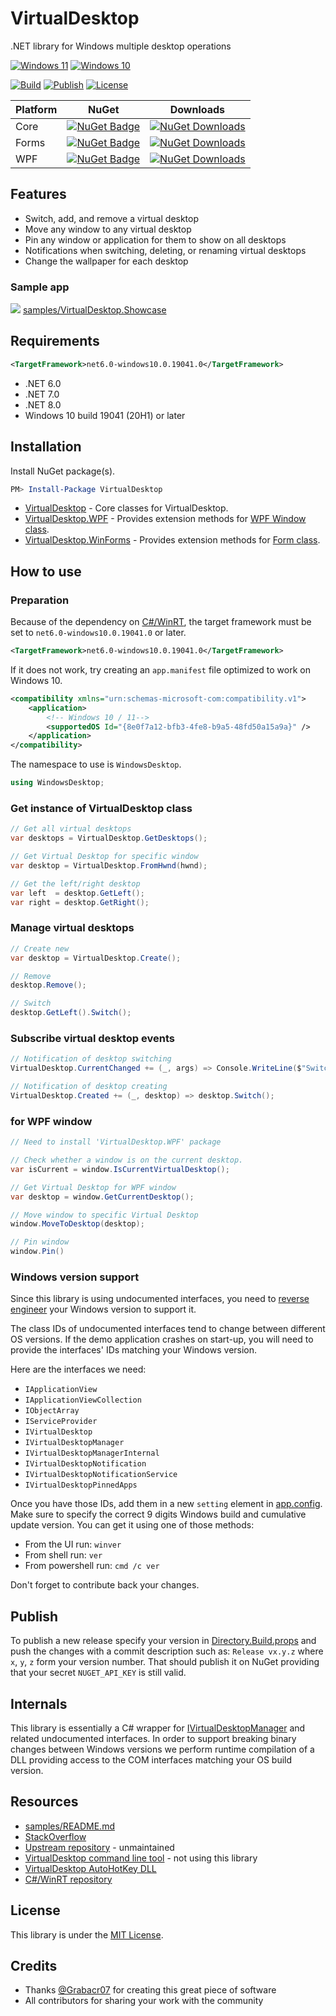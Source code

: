 # VirtualDesktop

.NET library for Windows multiple desktop operations

[![Windows 11](https://img.shields.io/badge/Windows_11-supported-dodgerblue)](https://www.microsoft.com/en-us/windows/learning-center/stay-organized-using-multiple-desktops-windows-11)
[![Windows 10](https://img.shields.io/badge/Windows_10-supported-dodgerblue)](https://support.microsoft.com/en-us/windows/configure-multiple-desktops-in-windows-36f52e38-5b4a-557b-2ff9-e1a60c976434)

[![Build](https://github.com/Slion/VirtualDesktop/workflows/Build/badge.svg)](https://github.com/Slion/VirtualDesktop/actions/workflows/build.yml)
[![Publish](https://github.com/Slion/VirtualDesktop/workflows/Publish/badge.svg)](https://github.com/Slion/VirtualDesktop/actions/workflows/publish.yml)
[![License](https://img.shields.io/github/license/Slion/VirtualDesktop)](LICENSE)

| Platform | NuGet | Downloads |
| -- | -- |  -- |
| Core | [![NuGet Badge](https://img.shields.io/nuget/v/Slions.VirtualDesktop)](https://www.nuget.org/packages/Slions.VirtualDesktop/) | [![NuGet Downloads](https://img.shields.io/nuget/dt/Slions.VirtualDesktop)](https://www.nuget.org/packages/Slions.VirtualDesktop/) |
| Forms | [![NuGet Badge](https://img.shields.io/nuget/v/Slions.VirtualDesktop.WinForms)](https://www.nuget.org/packages/Slions.VirtualDesktop.WinForms/)| [![NuGet Downloads](https://img.shields.io/nuget/dt/Slions.VirtualDesktop.WinForms)](https://www.nuget.org/packages/Slions.VirtualDesktop.WinForms/) |
| WPF | [![NuGet Badge](https://img.shields.io/nuget/v/Slions.VirtualDesktop.WPF)](https://www.nuget.org/packages/Slions.VirtualDesktop.WPF/) | [![NuGet Downloads](https://img.shields.io/nuget/dt/Slions.VirtualDesktop.WPF)](https://www.nuget.org/packages/Slions.VirtualDesktop.WPF/) |


## Features

* Switch, add, and remove a virtual desktop
* Move any window to any virtual desktop
* Pin any window or application for them to show on all desktops
* Notifications when switching, deleting, or renaming virtual desktops
* Change the wallpaper for each desktop

### Sample app

![](https://user-images.githubusercontent.com/1779073/152605684-2d872356-1882-4bfd-821d-d4211ccac069.gif)
[samples/VirtualDesktop.Showcase](samples/VirtualDesktop.Showcase)


## Requirements

```xml
<TargetFramework>net6.0-windows10.0.19041.0</TargetFramework>
```
* .NET 6.0
* .NET 7.0
* .NET 8.0
* Windows 10 build 19041 (20H1) or later


## Installation

Install NuGet package(s).

```powershell
PM> Install-Package VirtualDesktop
```

* [VirtualDesktop] - Core classes for VirtualDesktop.
* [VirtualDesktop.WPF] - Provides extension methods for [WPF Window class].
* [VirtualDesktop.WinForms] - Provides extension methods for [Form class].


## How to use

### Preparation
Because of the dependency on [C#/WinRT], the target framework must be set to `net6.0-windows10.0.19041.0` or later.
```xml
<TargetFramework>net6.0-windows10.0.19041.0</TargetFramework>
```

If it does not work, try creating an `app.manifest` file optimized to work on Windows 10.
```xml
<compatibility xmlns="urn:schemas-microsoft-com:compatibility.v1">
    <application>
	    <!-- Windows 10 / 11-->
	    <supportedOS Id="{8e0f7a12-bfb3-4fe8-b9a5-48fd50a15a9a}" />
    </application>
</compatibility>
```

The namespace to use is `WindowsDesktop`.
```csharp
using WindowsDesktop;
```

### Get instance of VirtualDesktop class
```csharp 
// Get all virtual desktops
var desktops = VirtualDesktop.GetDesktops();

// Get Virtual Desktop for specific window
var desktop = VirtualDesktop.FromHwnd(hwnd);

// Get the left/right desktop
var left  = desktop.GetLeft();
var right = desktop.GetRight();
```

### Manage virtual desktops
```csharp
// Create new
var desktop = VirtualDesktop.Create();

// Remove
desktop.Remove();

// Switch
desktop.GetLeft().Switch();
```

### Subscribe virtual desktop events
```csharp
// Notification of desktop switching
VirtualDesktop.CurrentChanged += (_, args) => Console.WriteLine($"Switched: {args.NewDesktop.Name}");

// Notification of desktop creating
VirtualDesktop.Created += (_, desktop) => desktop.Switch();
```

### for WPF window
```csharp
// Need to install 'VirtualDesktop.WPF' package

// Check whether a window is on the current desktop.
var isCurrent = window.IsCurrentVirtualDesktop();

// Get Virtual Desktop for WPF window
var desktop = window.GetCurrentDesktop();

// Move window to specific Virtual Desktop
window.MoveToDesktop(desktop);

// Pin window
window.Pin()
```

### Windows version support

Since this library is using undocumented interfaces, you need to [reverse engineer] your Windows version to support it.

The class IDs of undocumented interfaces tend to change between different OS versions.
If the demo application crashes on start-up, you will need to provide the interfaces' IDs matching your Windows version.

Here are the interfaces we need:

- `IApplicationView`
- `IApplicationViewCollection`
- `IObjectArray`
- `IServiceProvider`
- `IVirtualDesktop`
- `IVirtualDesktopManager`
- `IVirtualDesktopManagerInternal`
- `IVirtualDesktopNotification`
- `IVirtualDesktopNotificationService`
- `IVirtualDesktopPinnedApps`

Once you have those IDs, add them in a new `setting` element in [app.config].
Make sure to specify the correct 9 digits Windows build and cumulative update version.
You can get it using one of those methods:
- From the UI run: `winver`
- From shell run: `ver`
- From powershell run: `cmd /c ver`

Don't forget to contribute back your changes.

## Publish

To publish a new release specify your version in [Directory.Build.props] and push the changes with a commit description such as:
`Release vx.y.z` where `x`, `y`, `z` form your version number. That should publish it on NuGet providing that your secret `NUGET_API_KEY` is still valid.

## Internals

This library is essentially a C# wrapper for [IVirtualDesktopManager] and related undocumented interfaces.
In order to support breaking binary changes between Windows versions we perform runtime compilation of a DLL providing access to the COM interfaces matching your OS build version.

## Resources
* [samples/README.md](samples/README.md)
* [StackOverflow](https://stackoverflow.com/questions/32416843/programmatic-control-of-virtual-desktops-in-windows-10)
* [Upstream repository](https://github.com/Grabacr07/VirtualDesktop) - unmaintained
* [VirtualDesktop command line tool](https://github.com/MScholtes/VirtualDesktop) - not using this library
* [VirtualDesktop AutoHotKey DLL](https://github.com/Ciantic/VirtualDesktopAccessor)
* [C#/WinRT repository](https://github.com/microsoft/CsWinRT)

## License

This library is under the [MIT License].


[app.config]: src/VirtualDesktop/app.config
[Directory.Build.props]: src/Directory.Build.props

## Credits

* Thanks [@Grabacr07] for creating this great piece of software
* All contributors for sharing your work with the community


[VirtualDesktop]: https://www.nuget.org/packages/Slions.VirtualDesktop/
[VirtualDesktop.WPF]: https://www.nuget.org/packages/Slions.VirtualDesktop.WPF/
[VirtualDesktop.WinForms]: https://www.nuget.org/packages/Slions.VirtualDesktop.WinForms/
[WPF Window class]: https://msdn.microsoft.com/en-us/library/system.windows.window(v=vs.110).aspx
[Form class]: https://msdn.microsoft.com/en-us/library/system.windows.forms.form(v=vs.110).aspx
[C#/WinRT]: https://aka.ms/cswinrt
[reverse engineer]: https://github.com/Slion/VirtualDesktop/issues/14
[IVirtualDesktopManager]: https://msdn.microsoft.com/en-us/library/windows/desktop/mt186440%28v%3Dvs.85%29.aspx
[MIT License]: https://github.com/Grabacr07/VirtualDesktop/blob/master/LICENSE
[@Grabacr07]: https://github.com/Grabacr07
